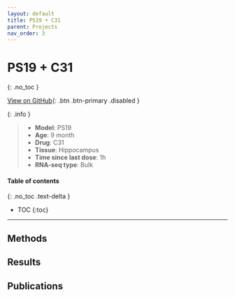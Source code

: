 ```yaml
---
layout: default
title: PS19 + C31
parent: Projects
nav_order: 3
---
```


# PS19 + C31
{: .no_toc }

[View on GitHub](#){: .btn .btn-primary .disabled }

{: .info }
> - **Model**: PS19
> - **Age**: 9 month
> - **Drug**: C31
> - **Tissue**: Hippocampus
> - **Time since last dose**: 1h
> - **RNA-seq type**: Bulk

#### Table of contents
{: .no_toc .text-delta }

- TOC
{:toc}

---

## Methods

## Results

## Publications
